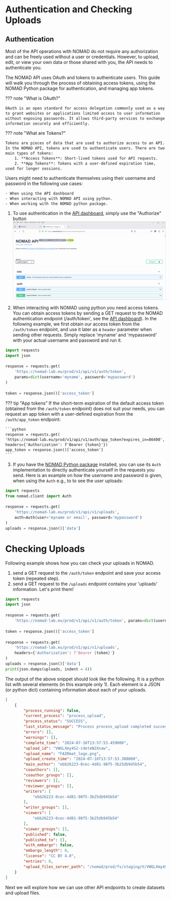 # Authentication and Checking Uploads

## Authentication

Most of the API operations with NOMAD do not require any authorization and can be freely used without a user or credentials. However, to upload, edit, or view your own data or those shared with you, the API needs to authenticate you.

The NOMAD API uses OAuth and tokens to authenticate users. This guide will walk you through the process of obtaining access tokens, using the NOMAD Python package for authentication, and managing app tokens.

??? note "What is OAuth?"

    OAuth is an open standard for access delegation commonly used as a way to grant websites or applications limited access to user information without exposing passwords. It allows third-party services to exchange information securely and efficiently.

??? note "What are Tokens?"

    Tokens are pieces of data that are used to authorize access to an API. In the NOMAD API, tokens are used to authenticate users. There are two main types of tokens:
        1. **Access Tokens**: Short-lived tokens used for API requests.
        2. **App Tokens**: Tokens with a user-defined expiration time, used for longer sessions.

Users might need to authenticate themselves using their username and password in the following use cases:

    - When using the API dashboard
    - When interacting with NOMAD API using python.
    - When working with the NOMAD python package.

1. To use authentication in the [API dashboard](https://nomad-lab.eu/prod/v1/api/v1/extensions/docs), simply use the "Authorize" button
![Authenticate in the API Dashboard](../images/API_dashboard_auth.gif)

2. When interacting with NOMAD using python you need access tokens. You can obtain access tokens by sending a GET request to the NOMAD authentication endpoint (/auth/token', see the [API dashboard](https://nomad-lab.eu/prod/v1/api/v1/extensions/docs)). In the following example, we first obtain our access token from the `/auth/token` endpoint, and use it later as a `header` parameter when sending other requests. Simply replace 'myname' and 'mypassword' with your actual username and password and run it. 

```python
import requests
import json

response = requests.get(
    'https://nomad-lab.eu/prod/v1/api/v1/auth/token', 
    params=dict(username='myname', password='mypassword')
)

token = response.json()['access_token']
```

??? tip "App tokens"
    If the short-term expiration of the default access token (obtained from the `/auth/token` endpoint) does not suit your needs, you can request an app token with a user-defined expiration from the `/auth/app_token` endpoint:

    ```python
    response = requests.get(
    'https://nomad-lab.eu/prod/v1/api/v1/auth/app_token?expires_in=86400',
    headers={'Authorization': f'Bearer {token}'})
    app_token = response.json()['access_token']
    ```

3. If you have the [NOMAD Python package](https://nomad-lab.eu/prod/v1/docs/howto/programmatic/pythonlib.html) installed, you can use its `Auth` implementation to directly authenticate yourself in the requests you send. Here is an example on how the username and password is given, when using the `Auth` e.g., to to see the user uploads:


```python
import requests
from nomad.client import Auth

response = requests.get(
    'https://nomad-lab.eu/prod/v1/api/v1/uploads',
    auth=Auth(user='myname or email', password='mypassword')
)
uploads = response.json()['data']


```

# Checking Uploads 

Following example shows how you can check your uploads in NOMAD.

1.  send a GET request to the `/auth/token` endpoint and save your access token (repeated step).
2. send a GET request to the `/uploads` endpoint contains your 'uploads' information. Let's print them!

```python
import requests
import json

response = requests.get(
    'https://nomad-lab.eu/prod/v1/api/v1/auth/token', params=dict(username='my_username', password='my_password'))

token = response.json()['access_token']

response = requests.get(
    'https://nomad-lab.eu/prod/v1/api/v1/uploads',
    headers={'Authorization': f'Bearer {token}'}
)
uploads = response.json()['data']
print(json.dumps(uploads, indent = 4))


```

The output of the above snippet should look like the following. It is a python list with several elements (in this example only 1). Each element is a JSON (or python dict) containing information about each of your uploads.

```JSON
[
    {
        "process_running": false,
        "current_process": "process_upload",
        "process_status": "SUCCESS",
        "last_status_message": "Process process_upload completed successfully",
        "errors": [],
        "warnings": [],
        "complete_time": "2024-07-16T13:57:53.459000",
        "upload_id": "VWGLXmy4S2-cdeteN2Xxaw",
        "upload_name": "FAIRmat_logo.png",
        "upload_create_time": "2024-07-16T13:57:53.308000",
        "main_author": "ebb26223-0cec-4d81-98f5-3b25db945b54",
        "coauthors": [],
        "coauthor_groups": [],
        "reviewers": [],
        "reviewer_groups": [],
        "writers": [
            "ebb26223-0cec-4d81-98f5-3b25db945b54"
        ],
        "writer_groups": [],
        "viewers": [
            "ebb26223-0cec-4d81-98f5-3b25db945b54"
        ],
        "viewer_groups": [],
        "published": false,
        "published_to": [],
        "with_embargo": false,
        "embargo_length": 0,
        "license": "CC BY 4.0",
        "entries": 0,
        "upload_files_server_path": "/nomad/prod/fs/staging/V/VWGLXmy4S2-cdeteN2Xxaw"
    }
]

```

Next we will explore how we can use other API endpoints to create datasets and upload files.
